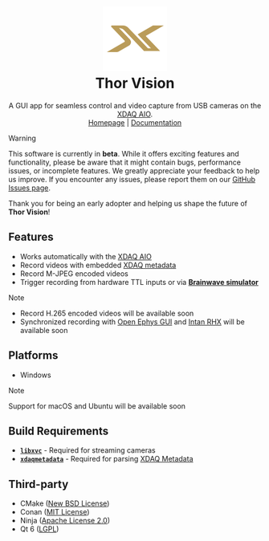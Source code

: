 <div align="center">

<h1>
<img src="docs/docs/favicon.png" alt="XDAQ Logo" width="128">
<br>Thor Vision
</h1>

<p align="center">
    A GUI app for seamless control and video capture from USB cameras on the <a href="https://kontex.io/pages/xdaq">XDAQ AIO</a>.
    <br />
    <a href="https://github.com/kontex-neuro/XDAQ-VC">Homepage</a>
    |
    <a href="https://developer.kontex.io/thorvision/">Documentation</a>
</p>

</div>

> [!WARNING]
>
> This software is currently in **beta**. While it offers exciting features and functionality, 
> please be aware that it might contain bugs, performance issues, or incomplete features. 
> We greatly appreciate your feedback to help us improve. 
> If you encounter any issues, please report them on our [GitHub Issues page](https://github.com/kontex-neuro/XDAQ-VC/issues).
>
> Thank you for being an early adopter and helping us shape the future of **Thor Vision**!


## Features

* Works automatically with the [XDAQ AIO](https://kontex.io/pages/xdaq)
* Record videos with embedded [XDAQ metadata](docs/docs/metadata.md)
* Record M-JPEG encoded videos
* Trigger recording from hardware TTL inputs or via [**Brainwave simulator**](https://kontex.io/products/brain-signal-simulator)

> [!NOTE]
> * Record H.265 encoded videos will be available soon
> * Synchronized recording with [Open Ephys GUI](https://open-ephys.org/gui) and [Intan RHX](https://intantech.com/RHX_software.html) will be available soon

## Platforms
* Windows

> [!NOTE]
> Support for macOS and Ubuntu will be available soon

## Build Requirements

- [**`libxvc`**](https://github.com/kontex-neuro/libxvc) - Required for streaming cameras
- [**`xdaqmetadata`**](https://github.com/kontex-neuro/xdaqmetadata) - Required for parsing [XDAQ Metadata](docs/docs/metadata.md)

## Third-party

* CMake ([New BSD License](https://github.com/Kitware/CMake/blob/master/Copyright.txt))
* Conan ([MIT License](https://github.com/conan-io/conan/blob/develop2/LICENSE.md))
* Ninja ([Apache License 2.0](https://github.com/ninja-build/ninja/blob/master/COPYING))
* Qt 6 ([LGPL](http://doc.qt.io/qt-6/lgpl.html))